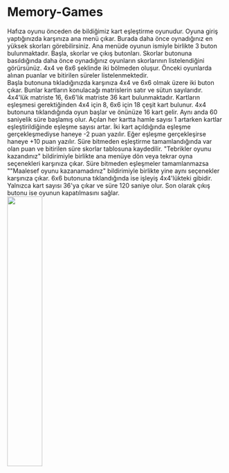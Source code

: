 # Memory-Games
Hafıza oyunu önceden de bildiğimiz kart eşleştirme oyunudur. Oyuna giriş yaptığınızda karşınıza ana menü çıkar. Burada daha önce oynadığınız en yüksek skorları görebilirsiniz. Ana menüde oyunun ismiyle birlikte 3 buton bulunmaktadır. Başla, skorlar ve çıkış butonları. 
Skorlar butonuna basıldığında daha önce oynadığınız oyunların skorlarının listelendiğini görürsünüz. 4x4 ve 6x6 şeklinde iki bölmeden oluşur. Önceki oyunlarda alınan puanlar ve bitirilen süreler listelenmektedir.  
Başla butonuna tıkladığınızda karşınıza 4x4 ve 6x6 olmak üzere iki buton çıkar. Bunlar kartların konulacağı matrislerin satır ve sütun sayılarıdır. 4x4'lük matriste 16, 6x6'lık matriste 36 kart bulunmaktadır. Kartların eşleşmesi gerektiğinden 4x4 için 8, 6x6 için 18 çeşit kart bulunur. 4x4 butonuna tıklandığında oyun başlar ve önünüze 16 kart gelir. Aynı anda 60 saniyelik süre başlamış olur. Açılan her kartta hamle sayısı 1 artarken kartlar eşleştirildiğinde eşleşme sayısı artar. İki kart açıldığında eşleşme gerçekleşmediyse haneye -2 puan yazılır. Eğer eşleşme gerçekleşirse haneye +10 puan yazılır. Süre bitmeden eşleştirme tamamlandığında var olan puan ve bitirilen süre skorlar tablosuna kaydedilir. "Tebrikler oyunu kazandınız" bildirimiyle birlikte ana menüye dön veya tekrar oyna seçenekleri karşınıza çıkar. Süre bitmeden eşleşmeler tamamlanmazsa ""Maalesef oyunu kazanamadınız" bildirimiyle birlikte yine aynı seçenekler karşınıza çıkar. 6x6 butonuna tıklandığında ise işleyiş 4x4'lükteki gibidir. Yalnızca kart sayısı 36'ya çıkar ve süre 120 saniye olur. 
Son olarak çıkış butonu ise oyunun kapatılmasını sağlar.
<br/>
<img src="https://github.com/KadirShn/Memory-Games/blob/main/Hafiza-Oyun_gif.gif" width="40%" height="40%" />
